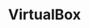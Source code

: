 ---
logohandle: virtualbox
sort: virtualbox
title: VirtualBox
twitter: virtualbox
website: https://www.virtualbox.org/
wikipedia: https://en.wikipedia.org/wiki/VirtualBox
---